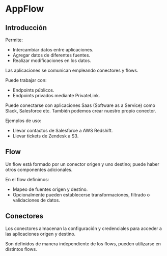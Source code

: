 # AppFlow

## Introducción

Permite:

- Intercambiar datos entre aplicaciones.
- Agregar datos de diferentes fuentes.
- Realizar modificaciones en los datos.

Las aplicaciones se comunican empleando conectores y flows.

Puede trabajar con:

- Endpoints públicos.
- Endpoints privados mediante PrivateLink.

Puede conectarse con aplicaciones Saas (Software as a Service) como Slack, Salesforce etc. También podemos crear nuestro propio conector.

Ejemplos de uso:

- Llevar contactos de Salesforce a AWS Redshift.
- Llevar tickets de Zendesk a S3.

## Flow

Un flow está formado por un conector origen y uno destino; puede haber otros componentes adicionales.

En el flow definimos:

- Mapeo de fuentes origen y destino.
- Opcionalmente pueden establecerse transformaciones, filtrado o validaciones de datos.

## Conectores

Los conectores almacenan la configuración y credenciales para acceder a las aplicaciones origen y destino.

Son definidos de manera independiente de los flows, pueden utilizarse en distintos flows.
